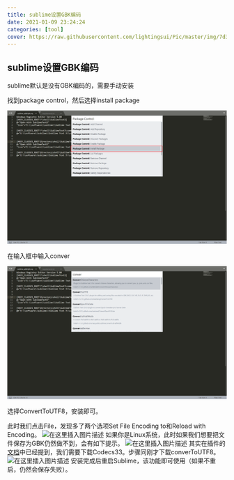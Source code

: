 ```yaml
---
title: sublime设置GBK编码
date: 2021-01-09 23:24:24
categories: [tool]
cover: https://raw.githubusercontent.com/lightingsui/Pic/master/img/7d389966de9ca6163defe14a3fa2b292.jpeg
---
```

## sublime设置GBK编码

sublime默认是没有GBK编码的，需要手动安装

找到package control，然后选择install package

![](https://raw.githubusercontent.com/lightingsui/Pic/master/img/20210109231206.png)

在输入框中输入conver

![](https://raw.githubusercontent.com/lightingsui/Pic/master/img/20210109231347.png)

选择ConvertToUTF8，安装即可。

此时我们点击File，发现多了两个选项Set File Encoding to和Reload with Encoding。
![在这里插入图片描述](https://img-blog.csdnimg.cn/20181114141411131.png?x-oss-process=image/watermark,type_ZmFuZ3poZW5naGVpdGk,shadow_10,text_aHR0cHM6Ly9ibG9nLmNzZG4ubmV0L2E3NDQyMzU4,size_16,color_FFFFFF,t_70)
如果你是Linux系统，此时如果我们想要把文件保存为GBK仍然做不到，会有如下提示。
![在这里插入图片描述](https://img-blog.csdnimg.cn/201811141415554.png?x-oss-process=image/watermark,type_ZmFuZ3poZW5naGVpdGk,shadow_10,text_aHR0cHM6Ly9ibG9nLmNzZG4ubmV0L2E3NDQyMzU4,size_16,color_FFFFFF,t_70)
其实在插件的[文档](https://github.com/seanliang/ConvertToUTF8/blob/master/README.zh_CN.md)中已经提到，我们需要下载Codecs33。步骤同刚才下载converToUTF8。
![在这里插入图片描述](https://img-blog.csdnimg.cn/20181114142144616.png?x-oss-process=image/watermark,type_ZmFuZ3poZW5naGVpdGk,shadow_10,text_aHR0cHM6Ly9ibG9nLmNzZG4ubmV0L2E3NDQyMzU4,size_16,color_FFFFFF,t_70)
安装完成后重启Sublime，该功能即可使用（如果不重启，仍然会保存失败）。
